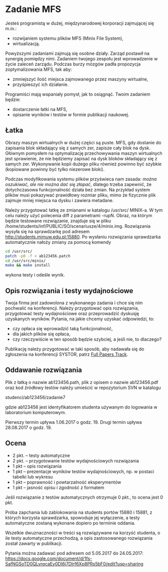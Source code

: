 # Zadanie MFS

Jesteś programistą w dużej, międzynarodowej korporacji zajmującej się m.in.:

- rozwijaniem systemu plików MFS (Minix File System),
- wirtualizacją.

Powyższymi zadaniami zajmują się osobne działy. Zarząd postawił na synergię
pomiędzy nimi. Zadaniem twojego zespołu jest wprowadzenie w życie zaleceń
zarządu. Podczas burzy mózgów padła propozycja zoptymalizowania MFS, tak aby:

- zmniejszyć ilość miejsca zajmowanego przez maszyny wirtualne,
- przyśpieszyć ich działanie.

Programiści mają wspaniały pomysł, jak to osiągnąć. Twoim zadaniem będzie:

- dostarczenie łatki na MFS,
- opisanie wyników i testów w formie publikacji naukowej.


## Łatka

Obrazy maszyn wirtualnych w dużej części są puste. MFS, gdy dostanie do
zapisania blok składający się z samych zer, zapisze cały blok na dysk.
Głównym pomysłem na optymalizację przechowywania maszyn wirtualnych jest
sprawienie, że nie będziemy zapisać na dysk bloków składający się z samych zer.
Wykonywanie kopii dużego pliku również powinno być szybkie (kopiowane powinny
być tylko niezerowe bloki).

Podczas modyfikowania systemu plików przyświeca nam zasada: *można oszukiwać,
ale nie można dać się złapać*, dlatego trzeba zapewnić, że dotychczasowa
funkcjonalność działa bez zmian. Na przykład system plików musi pokazywać
prawidłowy rozmiar pliku, mimo że fizycznie plik zajmuje mniej miejsca na dysku
i zawiera metadane.

Należy przygotować łatkę ze zmianami w katalogu /usr/src/ MINIX-a.
W tym celu należy użyć polecenia diff z parametrami -rupN.
Obraz, na którym będzie testowane rozwiązanie, znajduje się w pliku
/home/students/inf/PUBLIC/SO/scenariusze/4/minix.img.
Rozwiązania wysyła się na sprawdzarkę pod adresem http://students.mimuw.edu.pl:15880.
Po wysłaniu rozwiązania sprawdzarka automatycznie nałoży zmiany za pomocą komendy

```bash
cd /usr/src/
patch -p0 -f < ab123456.patch
cd /usr/src/minix/
make && make install
```

wykona testy i odeśle wynik.


## Opis rozwiązania i testy wydajnościowe

Twoja firma jest zadowolona z wykonanego zadania i chce się nim pochwalić na
konferencji. Należy przygotować opis rozwiązania, przygotować testy
wydajnościowe oraz przeprowadzić dyskusję uzyskanych wyników. Pytania, na jakie
chcemy uzyskać odpowiedzi, to:

- czy opłaca się wprowadzić taką funkcjonalność,
- dla jakich plików się opłaca,
- czy rzeczywiście w ten sposób będzie szybciej, a jeśli nie, to dlaczego?

Publikację należy przygotować w taki sposób, aby nadawała się do zgłoszenia na
konferencji SYSTOR, patrz [Full Papers Track](https://www.systor.org/2017/cfp.html).


## Oddawanie rozwiązania

Plik z łatką o nazwie ab123456.path, plik z opisem o nazwie ab123456.pdf oraz
kod źródłowy testów należy umieścić w repozytorium SVN w katalogu

studenci/ab123456/zadanie7

gdzie ab123456 jest identyfikatorem studenta używanym do logowania
w laboratorium komputerowym.

Pierwszy termin upływa 1.06.2017 o godz. 19.
Drugi termin upływa 28.08.2017 o godz. 19.


## Ocena

- 2 pkt. – testy automatyczne
- 2 pkt. – przygotowanie testów wydajnościowych rozwiązania
- 1 pkt  – opis rozwiązania
- 1 pkt  – prezentacje wyników testów wydajnościowych, np. w postaci tabelki lub wykresu
- 1 pkt  – poprawność i powtarzalność eksperymentów
- 1 pkt  – jasność opisu i zgodność z formatem

Jeśli rozwiązanie z testów automatycznych otrzymuje 0 pkt., to ocena jest 0 pkt.

Próba zapchania lub zablokowania na students portów 15880 i 15881, z których
korzysta sprawdzarka, spowoduje jej wyłączenie, a testy automatyczne zostaną
wykonane dopiero po terminie oddania.

Wszelkie dwuznaczności w treści są rozwiązywane na korzyść studenta, o ile testy
automatyczne przechodzą, a opis zastosowanego rozwiązania został zawarty
w publikacji.

Pytania można zadawać pod adresem od 5.05.2017 do 24.05.2017:
https://docs.google.com/document/d/1fs-SafNGSoTD0QLvrqcaEy0DI6j7DIrf6Xp8PRs5bF0/edit?usp=sharing
